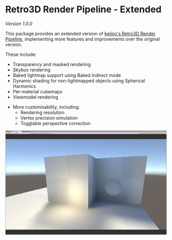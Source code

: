 # Retro3D Render Pipeline - Extended
*Version 1.0.0*

This package provides an extended version of [keijiro's Retro3D Render Pipeline](https://github.com/keijiro/Retro3DPipeline), implementing more features and improvements over the original version. 

These include:
- Transparency and masked rendering
- Skybox rendering
- Baked lightmap support using Baked Indirect mode
- Dynamic shading for non-lightmapped objects using Spherical Harmonics
- Per-material cubemaps
- Viewmodel rendering
* More customisability, including:
    - Rendering resolution
    - Vertex precision simulation
    - Togglable perspective correction

![screenshot](Docs/Screenshot.jpg)